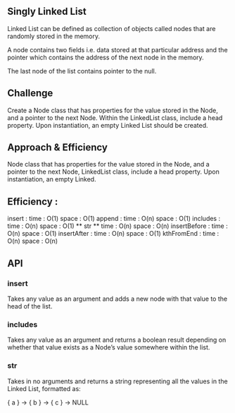 ## Singly Linked List

Linked List can be defined as collection of objects called nodes that are randomly stored in the memory.

A node contains two fields i.e. data stored at that particular address and the pointer which contains the address of the next node in the memory.

The last node of the list contains pointer to the null.

## Challenge

Create a Node class that has properties for the value stored in the Node, and a pointer to the next Node. Within the LinkedList class, include a head property. Upon instantiation, an empty Linked List should be created.

## Approach & Efficiency

Node class that has properties for the value stored in the Node, and a pointer to the next Node, LinkedList class, include a head property. Upon instantiation, an empty Linked.

## Efficiency :

insert : time : O(1) space : O(1)
append : time : O(n) space : O(1)
includes : time : O(n) space : O(1)
** str ** time : O(n) space : O(n)
insertBefore : time : O(n) space : O(1)
insertAfter : time : O(n) space : O(1)
kthFromEnd : time : O(n) space : O(n)

## API

### insert

Takes any value as an argument and adds a new node with that value to the head of the list.

### includes

Takes any value as an argument and returns a boolean result depending on whether that value exists as a Node’s value somewhere within the list.


### str

Takes in no arguments and returns a string representing all the values in the Linked List, formatted as:

{ a } -> { b } -> { c } -> NULL
